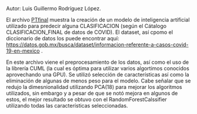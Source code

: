 Autor: Luis Guillermo Rodríguez López.

El archivo [PTfinal](PTfinal_.ipynb) muestra la creación de un modelo de inteligencia artificial utilizado para predecir alguna CLASIFICACION (según el Cátalogo CLASIFICACION_FINAL de datos de COVID). El dataset, así cpomo el diccionario de datos los puede encontrar aquí: https://datos.gob.mx/busca/dataset/informacion-referente-a-casos-covid-19-en-mexico .

En este archivo viene el preprocesamiento de los datos, así como el uso de la librería CUML (la cual es óptima para utilizar varios algortimos conocidos aprovechando una GPU). Se utilizó selección de características así como la eliminación de algunas de menos peso para el modelo. Cabe señalar que se redujo la dimesnionalidad utilizando PCA(18) para mejorar los algoritmos utilizados, sin embargo y a pesar de que se notó mejora en algunos de estos, el mejor resultado se obtuvo con el RandomForestCalssifier utilizando todas las características seleccionadas.
